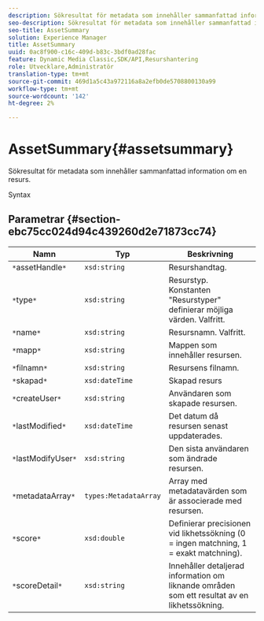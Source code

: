 ```yaml
---
description: Sökresultat för metadata som innehåller sammanfattad information om en resurs.
seo-description: Sökresultat för metadata som innehåller sammanfattad information om en resurs.
seo-title: AssetSummary
solution: Experience Manager
title: AssetSummary
uuid: 0ac8f900-c16c-409d-b83c-3bdf0ad28fac
feature: Dynamic Media Classic,SDK/API,Resurshantering
role: Utvecklare,Administratör
translation-type: tm+mt
source-git-commit: 469d1a5c43a972116a8a2efb0de5708800130a99
workflow-type: tm+mt
source-wordcount: '142'
ht-degree: 2%

---
```



# AssetSummary{#assetsummary}

Sökresultat för metadata som innehåller sammanfattad information om en resurs.

Syntax

## Parametrar {#section-ebc75cc024d94c439260d2e71873cc74}

| Namn | Typ | Beskrivning |
|---|---|---|
| `*`assetHandle`*` | `xsd:string` | Resurshandtag. |
| `*`type`*` | `xsd:string` | Resurstyp. Konstanten &quot;Resurstyper&quot; definierar möjliga värden. Valfritt. |
| `*`name`*` | `xsd:string` | Resursnamn. Valfritt. |
| `*`mapp`*` | `xsd:string` | Mappen som innehåller resursen. |
| `*`filnamn`*` | `xsd:string` | Resursens filnamn. |
| `*`skapad`*` | `xsd:dateTime` | Skapad resurs |
| `*`createUser`*` | `xsd:string` | Användaren som skapade resursen. |
| `*`lastModified`*` | `xsd:dateTime` | Det datum då resursen senast uppdaterades. |
| `*`lastModifyUser`*` | `xsd:string` | Den sista användaren som ändrade resursen. |
| `*`metadataArray`*` | `types:MetadataArray` | Array med metadatavärden som är associerade med resursen. |
| `*`score`*` | `xsd:double` | Definierar precisionen vid likhetssökning (0 = ingen matchning, 1 = exakt matchning). |
| `*`scoreDetail`*` | `xsd:string` | Innehåller detaljerad information om liknande områden som ett resultat av en likhetssökning. |

